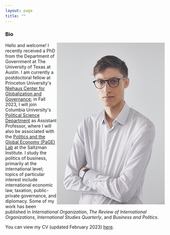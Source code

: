 ```yaml
---
layout: page
title: ""
---
```



### Bio

<img style="float: right;" src="assets/thrall_headshot_2022.JPG">
Hello and welcome! I recently received a PhD from the Department of Government at The University of Texas at Austin. I am currently a postdoctoral fellow at Princeton University's <a href="https://niehaus.princeton.edu/">Niehaus Center for Globalization and Governance</a>; in Fall 2023, I will join Columbia University's <a href="https://polisci.columbia.edu/">Political Science Department</a> as Assistant Professor, where I will also be associated with the <a href="https://www.siwps.org/programs/the-politics-and-global-economy-page-lab/">Politics and the Global Economy (PaGE) Lab</a> at the Saltzman Institute. I study the politics of business, primarily at the international level; topics of particular interest include international economic law, taxation, public-private governance, and diplomacy. Some of my work has been published in <i>International Organization</i>, <i>The Review of International Organizations</i>, <i>International Studies Quarterly</i>, and <i>Business and Politics</i>. 

You can view my CV (updated February 2023) [here](assets/Thrall_CV_Feb_2023.pdf).
